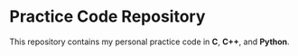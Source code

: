 # Practice Code Repository

This repository contains my personal practice code in **C**, **C++**, and **Python**.
